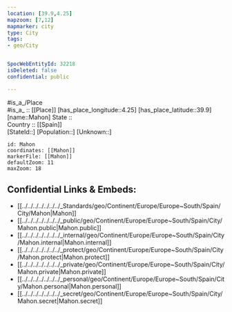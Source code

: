 ```yaml
---
location: [39.9,4.25] 
mapzoom: [7,12] 
mapmarker: city 
type: City
tags:
- geo/City


SpocWebEntityId: 32218
isDeleted: false
confidential: public

---
```

#is_a_/Place  
#is_a_ :: [[Place]] 
[has_place_longitude::4.25] 
[has_place_latitude::39.9] 
[name::Mahon] 
State ::  
Country :: [[Spain]]  
[StateId::] 
[Population::] 
[Unknown::] 


```leaflet
id: Mahon
coordinates: [[Mahon]] 
markerFile: [[Mahon]] 
defaultZoom: 11 
maxZoom: 18
```


## Confidential Links & Embeds: 
- [[../../../../../../../_Standards/geo/Continent/Europe/Europe~South/Spain/City/Mahon|Mahon]] 
- [[../../../../../../../_public/geo/Continent/Europe/Europe~South/Spain/City/Mahon.public|Mahon.public]] 
- [[../../../../../../../_internal/geo/Continent/Europe/Europe~South/Spain/City/Mahon.internal|Mahon.internal]] 
- [[../../../../../../../_protect/geo/Continent/Europe/Europe~South/Spain/City/Mahon.protect|Mahon.protect]] 
- [[../../../../../../../_private/geo/Continent/Europe/Europe~South/Spain/City/Mahon.private|Mahon.private]] 
- [[../../../../../../../_personal/geo/Continent/Europe/Europe~South/Spain/City/Mahon.personal|Mahon.personal]] 
- [[../../../../../../../_secret/geo/Continent/Europe/Europe~South/Spain/City/Mahon.secret|Mahon.secret]] 
